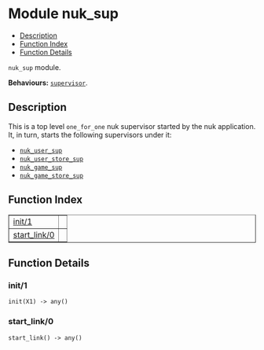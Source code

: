 

# Module nuk_sup #
* [Description](#description)
* [Function Index](#index)
* [Function Details](#functions)

`nuk_sup` module.

__Behaviours:__ [`supervisor`](supervisor.md).

<a name="description"></a>

## Description ##
This is a top level `one_for_one` nuk supervisor started by the nuk
application. It, in turn, starts the following supervisors under it:
- [`nuk_user_sup`](nuk_user_sup.md)
- [`nuk_user_store_sup`](nuk_user_store_sup.md)
- [`nuk_game_sup`](nuk_game_sup.md)
- [`nuk_game_store_sup`](nuk_game_store_sup.md)<a name="index"></a>

## Function Index ##


<table width="100%" border="1" cellspacing="0" cellpadding="2" summary="function index"><tr><td valign="top"><a href="#init-1">init/1</a></td><td></td></tr><tr><td valign="top"><a href="#start_link-0">start_link/0</a></td><td></td></tr></table>


<a name="functions"></a>

## Function Details ##

<a name="init-1"></a>

### init/1 ###

`init(X1) -> any()`

<a name="start_link-0"></a>

### start_link/0 ###

`start_link() -> any()`

